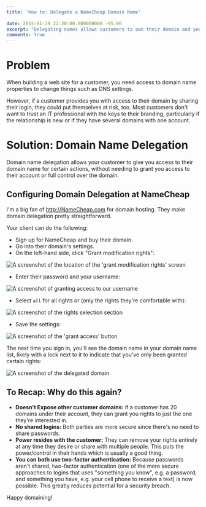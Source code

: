 ```yaml
---
title: 'How to: Delegate a NameCheap Domain Name'
 
date: 2015-01-29 22:20:00.000000000 -05:00
excerpt: "Delegating names allows customers to own their domain and you to work on it."
comments: true
---
```

# Problem

When building a web site for a customer, you need access to domain name properties to change things such as DNS settings. 

However, if a customer provides you with access to their domain by sharing their login, they could put themselves at risk, too. Most customers don't want to trust an IT professional with the keys to their branding, particularly if the relationship is new or if they have several domains with one account.

# Solution: Domain Name Delegation

Domain name delegation allows your customer to give you access to their domain name for certain actions, without needing to grant you access to their account or full control over the domain.

## Configuring Domain Delegation at NameCheap

I'm a big fan of <http://NameCheap.com> for domain hosting. They make domain delegation pretty straightforward.

Your client can do the following:

* Sign up for NameCheap and buy their domain.
* Go into their domain's settings.
* On the left-hand side, click "Grant modification rights":

![A screenshot of the location of the 'grant modification rights' screen]({{site.post-images}}/Namecheap_GrantModificationRights.png)

* Enter their password and your username:

![A screenshot of granting access to our username]({{site.post-images}}/NameCheap_GrantAccessUsername.png)

* Select `all` for all rights or (only the rights they're comfortable with):

![A screenshot of the rights selection section]({{site.post-images}}/NameCheap_SelectAllRights.png)

* Save the settings:

![A screenshot of the 'grant access' button]({{site.post-images}}/NameCheap_GrantAccessButton.png)

The next time you sign in, you'll see the domain name in your domain name list, likely with a lock next to it to indicate that you've only been granted certain rights:

![A screenshot of the delegated domain]({{site.post-images}}/NameCheap_DelegatedDomain.png)

## To Recap: Why do this again?

* **Doesn't Expose other customer domains:** if a customer has 20 domains under their account, they can grant you rights to just the one they're interested in. 
* **No shared logins:** Both parties are more secure since there's no need to share passwords. 
* **Power resides with the customer:** They can remove your rights entirely at any time they desire or share with multiple people. This puts the power/control in their hands which is usually a good thing.
* **You can both use two-factor authentication:** Because passwords aren't shared, two-factor authentication (one of the more secure approaches to logins that uses "something you know", e.g. a password, and something you have, e.g. your cell phone to receive a text) is now possible. This greatly reduces potential for a security breach.

Happy domaining! 